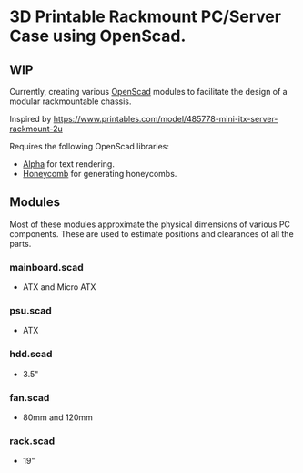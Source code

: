 # 3D Printable Rackmount PC/Server Case using OpenScad.
## WIP
Currently, creating various [OpenScad](https://openscad.org/) modules to facilitate the design of a modular rackmountable chassis.

Inspired by https://www.printables.com/model/485778-mini-itx-server-rackmount-2u

Requires the following OpenScad libraries:
- [Alpha](https://github.com/thestumbler/alpha) for text rendering.
- [Honeycomb](https://www.printables.com/model/263718-honeycomb-library-openscad) for generating honeycombs.

## Modules
Most of these modules approximate the physical dimensions of various PC components. These are used to estimate positions and clearances of all the parts.
### mainboard.scad
- ATX and Micro ATX
### psu.scad
- ATX
### hdd.scad
- 3.5"
### fan.scad
- 80mm and 120mm
### rack.scad
- 19"
